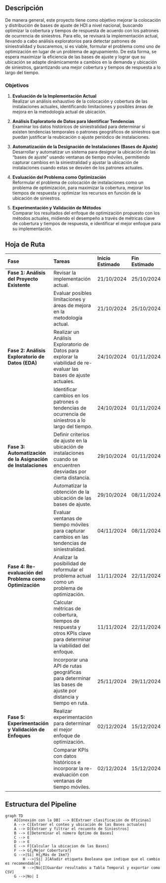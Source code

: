 
## **Descripción**
De manera general, este proyecto tiene como objetivo mejorar la colocación y distribución de bases de ajuste de HDI a nivel nacional, buscando optimizar la cobertura y tiempos de respuesta de acuerdo con los patrones de ocurrencia de siniestros. Para ello, se revisará la implementación actual, llevando a cabo análisis exploratorios para detectar patrones de siniestralidad y buscaremos, si es viable, formular el problema como uno de optimización en lugar de un problema de agrupamiento. De esta forma, se espera maximizar la eficiencia de las bases de ajuste y lograr que su ubicación se adapte dinámicamente a cambios en la demanda y ubicación de siniestros, garantizando una mejor cobertura y tiempos de respuesta a lo largo del tiempo.

### **Objetivos**

1. **Evaluación de la Implementación Actual**  
    Realizar un análisis exhaustivo de la colocación y cobertura de las instalaciones actuales, identificando limitaciones y posibles áreas de mejora en la metodología actual de ubicación.
    
2. **Análisis Exploratorio de Datos para Identificar Tendencias**  
    Examinar los datos históricos de siniestralidad para determinar si existen tendencias temporales o patrones geográficos de siniestros que puedan justificar la reubicación o ajuste periódico de instalaciones.
    
3. **Automatización de la Designación de Instalaciones (Bases de Ajuste)**  
    Desarrollar y automatizar un sistema para designar la ubicación de las “bases de ajuste” usando ventanas de tiempo móviles, permitiendo capturar cambios en la siniestralidad y ajustar la ubicación de instalaciones cuando estas se desvíen de los patrones actuales.
    
4. **Evaluación del Problema como Optimización**  
    Reformular el problema de colocación de instalaciones como un problema de optimización, para maximizar la cobertura, mejorar los tiempos de respuesta y optimizar los recursos en función de la ubicación de siniestros.
    
5. **Experimentación y Validación de Métodos**  
    Comparar los resultados del enfoque de optimización propuesto con los métodos actuales, midiendo el desempeño a través de métricas clave de cobertura y tiempos de respuesta, e identificar el mejor enfoque para su implementación.



## **Hoja de Ruta**

| **Fase**                                                     | **Tareas**                                                                                                         | **Inicio Estimado** | Fin Estimado | Estado                                             |
| :----------------------------------------------------------- | :----------------------------------------------------------------------------------------------------------------- | :------------------ | :----------- | -------------------------------------------------- |
| **Fase 1: Análisis del Proyecto Existente**                  | Revisar la implementación actual.                                                                                  | 21/10/2024          | 25/10/2024   | <span style="color: 	#2ea835;">Completado<span>    |
|                                                              | Evaluar posibles limitaciones y áreas de mejora en la metodología actual.                                          | 21/10/2024          | 25/10/2024   | <span style="color: 	#2ea835;">Completado<span>    |
| **Fase 2: Análisis Exploratorio de Datos (EDA)**             | Realizar un Análisis Exploratorio de Datos para explorar la viabilidad de re-evaluar las bases de ajuste actuales. | 24/10/2024          | 01/11/2024   | <span style="color: 	#2ea835;">Completado<span>    |
|                                                              | Identificar cambios en los patrones o tendencias de ocurrencia de siniestros a lo largo del tiempo.                | 24/10/2024          | 01/11/2024   | <span style="color: 	#2ea835;">Completado<span>    |
| **Fase 3: Automatización de la Asignación de Instalaciones** | Definir criterios de ajuste en la ubicación de instalaciones cuando se encuentren desviadas por cierta distancia.  | 29/10/2024          | 01/11/2024   | <span style="color: 	#2ea835;">Completado<span>    |
|                                                              | Automatizar la obtención de la ubicación de las bases de ajuste.                                                   | 29/10/2024          | 08/11/2024   | <span style="color: 	#2ea835;">Completado<span>    |
|                                                              | Evaluar ventanas de tiempo móviles para capturar cambios en las tendencias de siniestralidad.                      | 04/11/2024          | 08/11/2024   | <span style="color: 	#2ea835;">Completado<span>    |
| **Fase 4: Re-evaluación del Problema como Optimización**     | Analizar la posibilidad de reformular el problema actual como un problema de optimización.                         | 11/11/2024          | 22/11/2024   | <span style="color:  #01aade;">En Progreso<span>   |
|                                                              | Calcular métricas de cobertura, tiempos de respuesta y otros KPIs clave para determinar la viabilidad del enfoque. | 11/11/2024          | 22/11/2024   | <span style="color:  #01aade;">En Progreso<span>   |
|                                                              | Incorporar una API de rutas geográficas para determinar las bases de ajuste por distancia y tiempo en ruta.        | 25/11/2024          | 29/11/2024   | <span style="color:  	#9b9b9b;">Por Comenzar<span> |
| **Fase 5: Experimentación y Validación de Enfoques**         | Realizar experimentación para determinar el mejor enfoque de optimización.                                         | 02/12/2024          | 15/12/2024   | <span style="color:  	#9b9b9b;">Por Comenzar<span> |
|                                                              | Comparar KPIs con datos históricos e incorporar la re-evaluación con ventanas de tiempo móviles.                   | 02/12/2024          | 15/12/2024   | <span style="color:  	#9b9b9b;">Por Comenzar<span> |


## **Estructura del Pipeline**


```mermaid
graph TD
	A[Conexión con la DB] --> B[Extraer clasificación de Oficinas] 
	A --> C[Extraer el conteo y ubicación de las Bases actuales] 
	A --> D[Extraer y filtrar el recuento de Siniestros] 
	B --> E[Determinar el número Óptimo de Bases]
	C --> E
	D --> E
	E --> F[Calcular la ubicacion de las Bases]
	F --> G{¿Mejor Cobertura?}
	G -->|Sí| H{¿Más de 1km?} 
		H -->|Sí| J[Añadir etiqueta Booleana que indique que el cambio es recomendable]
		H -->|No|I[Guardar resultados a Tabla Temporal y exportar como CSV] 
	G -->|No| I
```




